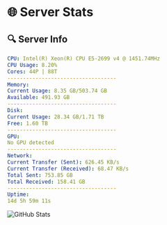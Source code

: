 # 🌐 Server Stats
## 🔍 Server Info
```yaml
CPU: Intel(R) Xeon(R) CPU E5-2699 v4 @ 1451.74MHz
CPU Usage: 8.20%
Cores: 44P | 88T
-----------------------------------
Memory:
Current Usage: 8.35 GB/503.74 GB
Available: 491.93 GB
-----------------------------------
Disk:
Current Usage: 28.34 GB/1.71 TB
Free: 1.60 TB
-----------------------------------
GPU:
No GPU detected
-----------------------------------
Network:
Current Transfer (Sent): 626.45 KB/s
Current Transfer (Received): 68.47 KB/s
Total Sent: 753.85 GB
Total Received: 158.41 GB
-----------------------------------
Uptime:
14d 5h 59m 11s
```
![GitHub Stats](https://img.shields.io/badge/Updated-2025-05-03_23:07:59-blue)